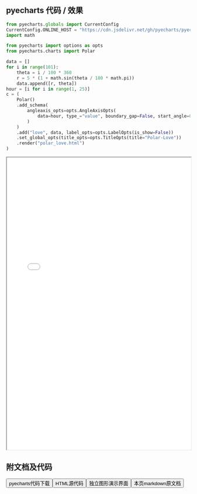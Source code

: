 
## pyecharts 代码 / 效果

```python
from pyecharts.globals import CurrentConfig
CurrentConfig.ONLINE_HOST = "https://cdn.jsdelivr.net/gh/pyecharts/pyecharts-assets@latest/assets/"
import math

from pyecharts import options as opts
from pyecharts.charts import Polar

data = []
for i in range(101):
    theta = i / 100 * 360
    r = 5 * (1 + math.sin(theta / 180 * math.pi))
    data.append([r, theta])
hour = [i for i in range(1, 25)]
c = (
    Polar()
    .add_schema(
        angleaxis_opts=opts.AngleAxisOpts(
            data=hour, type_="value", boundary_gap=False, start_angle=0
        )
    )
    .add("love", data, label_opts=opts.LabelOpts(is_show=False))
    .set_global_opts(title_opts=opts.TitleOpts(title="Polar-Love"))
    .render("polar_love.html")
)
```

<iframe width="100%" height="800px" src="/pyecharts/Polar/polar_love.html"></iframe>

## 附文档及代码

<a href="https://cdn.jsdelivr.net/gh/wfy-belief/python/docs/pyecharts/Polar/polar_love.py"><button class="mybutton">pyecharts代码下载</button></a><a href="https://cdn.jsdelivr.net/gh/wfy-belief/python/docs/pyecharts/Polar/polar_love.html"><button class="mybutton">HTML源代码</button></a><a href="https://python.wfyblog.cn/pyecharts/Polar/polar_love.html"><button class="mybutton">独立图形演示界面</button></a><a href="https://cdn.jsdelivr.net/gh/wfy-belief/python/docs/pyecharts/Polar/polar_love.md"><button class="mybutton">本页markdown原文档</button></a>